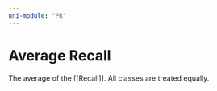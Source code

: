 ```yaml
---
uni-module: "PR"
---
```

# Average Recall

The average of the [[Recall]]. All classes are treated equally.
